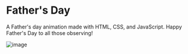 # Father's Day

A Father's day animation made with HTML, CSS, and JavaScript. Happy Father's Day to all those observing!

![image](https://github.com/user-attachments/assets/c1434909-9ab8-4a8d-ae55-6b8a9077ee81)
